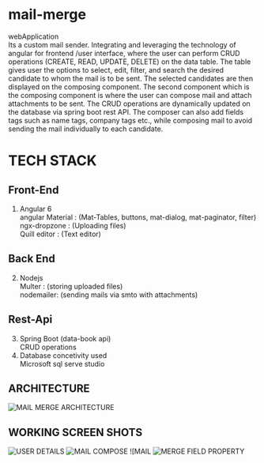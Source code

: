 # mail-merge
webApplication <br>
Its a custom mail sender. Integrating and leveraging the technology of angular for frontend /user interface, where the user can perform CRUD operations (CREATE, READ, UPDATE, DELETE) on the data table. The table gives user the options to select, edit, filter, and search the desired candidate to whom the mail is to be sent. The selected candidates are then displayed on the composing component. The second component which is the composing component is where the user can compose mail and attach attachments to be sent. The CRUD operations are dynamically updated on the database via spring boot rest API. The composer can also add fields tags such as name tags, company tags etc., while composing mail to avoid sending the mail individually to each candidate.
# TECH STACK <br>
##   Front-End<br>
1. Angular 6<br>
   angular Material : (Mat-Tables, buttons, mat-dialog, mat-paginator, filter)<br>
   ngx-dropzone : (Uploading files)<br>
   Quill editor : (Text editor)<br>
##   Back End<br>
2. Nodejs<br>
   Multer : (storing uploaded files)<br>
   nodemailer: (sending mails via smto with attachments)<br>
##   Rest-Api<br>
3. Spring Boot (data-book api)<br>
   CRUD operations<br>
4. Database concetivity used<br>
   Microsoft sql serve studio<br>
## ARCHITECTURE
![MAIL MERGE ARCHITECTURE](https://user-images.githubusercontent.com/56751154/147874342-fd153041-649a-4973-945b-a26c80e4f777.png)
## WORKING SCREEN SHOTS
![USER DETAILS](https://user-images.githubusercontent.com/56751154/147874505-a2eebcf9-8b0a-45cd-96a6-8f82f254ff60.png)
![MAIL COMPOSE](https://user-images.githubusercontent.com/56751154/147874535-4437cbe5-73e6-4a98-832e-c17557865fb8.png)
![MAIL ![MERGE FIELD PROPERTY](https://user-images.githubusercontent.com/56751154/147874509-327e5caa-d48d-47d0-85a6-1a95fc26e5a8.png)

